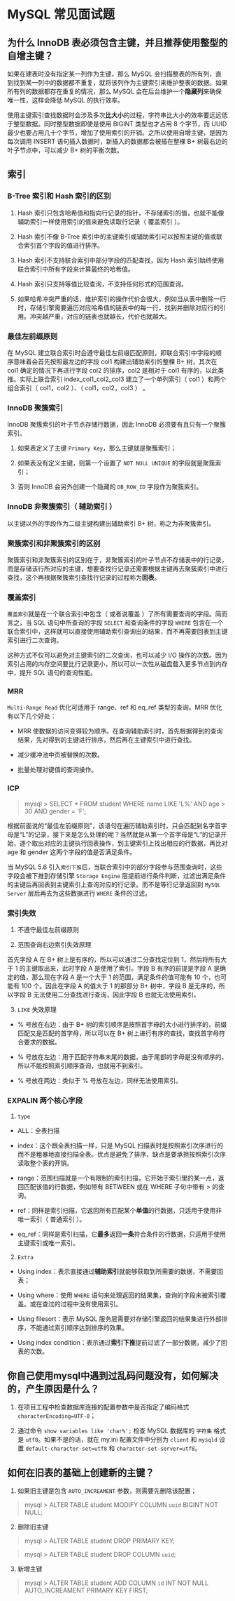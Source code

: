 # MySQL 常见面试题

## 为什么 InnoDB 表必须包含主键，并且推荐使用整型的自增主键？

如果在建表时没有指定某一列作为主键，那么 MySQL 会扫描整表的所有列，直到找到某一列中的数据都不重复，就将该列作为主键索引来维护整表的数据。如果所有列的数据都存在重复的情况，那么 MySQL 会在后台维护一个**隐藏列**来确保唯一性，这样会降低 MySQL 的执行效率。

使用主键索引查找数据时会涉及多次**比大小**的过程，字符串比大小的效率要远远低于整型数据。同时整型数据即使是使用 BIGINT 类型也才占用 8 个字节，而 UUID 最少也要占用几十个字节，增加了使用索引的开销。之所以使用自增主键，是因为每次调用 INSERT 语句插入数据时，新插入的数据都会被插在整棵 B+ 树最右边的叶子节点中，可以减少 B+ 树的平衡次数。

## 索引

### B-Tree 索引和 Hash 索引的区别

1. Hash 索引只包含哈希值和指向行记录的指针，不存储索引的值，也就不能像辅助索引一样使用索引的值来避免读取行记录（ 覆盖索引 ）。

2. Hash 索引不像 B-Tree 索引中的主键索引或辅助索引可以按照主键的值或联合索引首个字段的值进行排序。

3. Hash 索引不支持联合索引中部分字段的匹配查找，因为 Hash 索引始终使用联合索引中所有字段来计算最终的哈希值。

4. Hash 索引只支持等值比较查询，不支持任何形式的范围查询。

5. 如果哈希冲突严重的话，维护索引的操作代价会很大，例如当从表中删除一行时，存储引擎需要遍历对应哈希值的链表中的每一行，找到并删除对应行的引用。冲突越严重，对应的链表也就越长，代价也就越大。

### 最佳左前缀原则

在 MySQL 建立联合索引时会遵守最佳左前缀匹配原则，即联合索引中字段的顺序意味着会首先按照最左边的字段 col1 构建出辅助索引的整棵 B+ 树，其次在 col1 确定的情况下再进行字段 col2 的排序，col2 是相对于 col1 有序的，以此类推。实际上联合索引 index_col1_col2_col3 建立了一个单列索引（ col1 ）和两个组合索引（ col1，col2 ）、（ col1，col2，col3 ） 。

### InnoDB 聚簇索引

InnoDB 聚簇索引的叶子节点存储行数据，因此 InnoDB 必须要有且只有一个聚簇索引。

1. 如果表定义了主键 `Primary Key`，那么主键就是聚簇索引；

2. 如果表没有定义主键，则第一个设置了 `NOT NULL UNIQUE` 的字段就是聚簇索引；

3. 否则 InnoDB 会另外创建一个隐藏的 `DB_ROW_ID` 字段作为聚簇索引。

### InnoDB 非聚簇索引（ 辅助索引 ）

以主键以外的字段作为二级主键构建出辅助索引 B+ 树，称之为非聚簇索引。

### 聚簇索引和非聚簇索引的区别

聚簇索引和非聚簇索引的区别在于，非聚簇索引的叶子节点不存储表中的行记录，而是存储该行所对应的主键，想要查找行记录还需要根据主键再去聚簇索引中进行查找，这个再根据聚簇索引查找行记录的过程称为**回表**。

### 覆盖索引

`覆盖索引`就是在一个联合索引中包含（ 或者说覆盖 ）了所有需要查询的字段。简而言之，当 SQL 语句中所查询的字段 `SELECT` 和查询条件的字段 `WHERE` 包含在一个联合索引中，这样就可以直接使用辅助索引查询出的结果，而不再需要回表到主键索引进行二次查询。

这种方式不仅可以避免对主键索引的二次查询，也可以减少 I/O 操作的次数。因为索引占用的内存空间要比行记录更小，所以可以一次性从磁盘载入更多节点到内存中，提升 SQL 语句的查询性能。

### MRR

`Multi-Range Read` 优化可适用于 range、ref 和 eq_ref 类型的查询。MRR 优化有以下几个好处：

* MRR 使数据的访问变得较为顺序。在查询辅助索引时，首先根据得到的查询结果，先对得到的主键进行排序，然后再在主键索引中进行查找。

* 减少缓冲池中页被替换的次数。

* 批量处理对键值的查询操作。

### ICP

> mysql > SELECT * FROM student WHERE name LIKE 'L%' AND age > 30 AND gender = 'F';

根据前面说的“最佳左前缀原则”，该语句在遍历辅助索引时，只会匹配到名字首字母是“L”的记录，接下来是怎么处理的呢？当然就是从第一个首字母是“L”的记录开始，逐个取出对应的主键执行回表操作，到主键索引上找出相应的行数据，再比对 age 和 gender 这两个字段的值是否满足条件。

当 MySQL 5.6 引入`索引下推`后，当联合索引中的部分字段参与范围查询时，这些字段会被下推到存储引擎 `Storage Engine` 层提前进行条件判断，过滤出满足条件的主键后再回表到主键索引上查询对应的行记录。而不是等行记录返回到 `MySQL Server` 层后再去为这些数据进行 `WHERE` 条件的过滤。 

### 索引失效

1. 不遵守最佳左前缀原则

2. 范围查询右边索引失效原理
 
首先字段 A 在 B+ 树上是有序的，所以可以通过二分查找定位到 1，然后将所有大于 1 的主键取出来，此时字段 A 是使用了索引。字段 B 有序的前提是字段 A 是确定的值，那么现在字段 A 是一个大于 1 的范围，满足条件的值可能有 10 个，也可能有 100 个。因此在字段 A 的值大于 1 的那部分 B+ 树中，字段 B 是无序的，所以字段 B 无法使用二分查找进行查询，因此字段 B 也就无法使用索引。

3. `LIKE` 失效原理

* % 号放在右边：由于 B+ 树的索引顺序是按照首字母的大小进行排序的，前缀匹配又是匹配的首字母，所以可以在 B+ 树上进行有序的查找，查找首字母符合要求的数据。

* % 号放在左边：用于匹配字符串末尾的数据，由于尾部的字母是没有顺序的，所以不能按照索引顺序查询，也就用不到索引。

* % 号放在两边：类似于 % 号放在左边，同样无法使用索引。

### EXPALIN 两个核心字段

1. `type`

  * ALL：全表扫描
  
  * index：这个跟全表扫描一样，只是 MySQL 扫描表时是按照索引次序进行的而不是粗暴地直接扫描全表。优点是避免了排序，缺点是要承担按照索引次序读取整个表的开销。
  
  * range：范围扫描就是一个有限制的索引扫描，它开始于索引里的某一点，返回匹配该值的行数据，例如带有 BETWEEN 或在 WHERE 子句中带有 > 的查询。
  
  * ref：同样是索引扫描，它返回所有匹配某个**单值**的行数据，只适用于使用非唯一索引（ 普通索引 ）。
  
  * eq_ref：同样是索引扫描，它**最多**返回**一条**符合条件的行数据，只适用于使用主键索引或唯一索引。
  
 2. `Extra`
 
  * Using index：表示直接通过**辅助索引**就能够获取到所需要的数据，不需要回表；
  
  * Using where：使用 `WHERE` 语句来处理返回的结果集，查询的字段未被索引覆盖。或在查过的过程中没有使用索引。
  
  * Using filesort：表示 MySQL 服务层需要对存储引擎返回的结果集进行外部排序，不能通过索引顺序达到排序的效果。
  
  * Using index condition：表示通过**索引下推**提前过滤了一部分数据，减少了回表的次数。
  
## 你自己使用mysql中遇到过乱码问题没有，如何解决的，产生原因是什么？

1. 在项目工程中检查数据库连接的配置参数中是否指定了编码格式 `characterEncoding=UTF-8`；

2. 通过命令 `show variables like 'char%';` 检查 MySQL 数据库的 `字符集` 格式是 `utf8`。如果不是的话，就在 my.ini 配置文件中分别为 `client` 和 `mysqld` 设置 `default-character-set=utf8` 和 `character-set-server=utf8`。

## 如何在旧表的基础上创建新的主键？

1. 如果旧主键是包含 `AUTO_INCREAMENT` 参数，则需要先删除该配置；

> mysql > ALTER TABLE student MODIFY COLUMN `uuid` BIGINT NOT NULL;

2. 删除旧主键

> mysql > ALTER TABLE student DROP PRIMARY KEY;

> mysql > ALTER TABLE student DROP COLUMN `uuid`;

3. 新增主键

> mysql > ALTER TABLE student ADD COLUMN `id` INT NOT NULL AUTO_INCREAMENT PRIMARY KEY FIRST;
